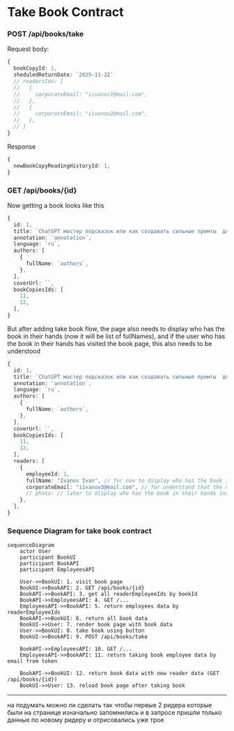 # Take Book Contract

### POST /api/books/take

Request body:

```ts
{
  bookCopyId: 1,
  sheduledReturnDate: `2025-11-22`
  // readersIds: [
  //   {
  //     corporateEmail: "iivanov1@mail.com",
  //   },
  //   {
  //     corporateEmail: "iivanov2@mail.com",
  //   },
  // ]
}
```

Response

```ts
{
  newBookCopyReadingHistoryId: 1,
}
```

### GET /api/books/{id}

Now getting a book looks like this

```ts
{
  id: 1,
  title: `ChatGPT мастер подсказок или как создавать сильные промты  для нейросети`,
  annotation: `annotation`,
  language: `ru`,
  authors: [
    {
      fullName: `authors`, 
    },
  ],
  coverUrl: ``,
  bookCopiesIds: [ 
    11, 
    12,
  ],
}
```

But after adding take book flow, the page also needs to display who has the book in their hands (now it will be list of fullNames), and if the user who has the book in their hands has visited the book page, this also needs to be understood

```ts
{
  id: 1,
  title: `ChatGPT мастер подсказок или как создавать сильные промты  для нейросети`,
  annotation: `annotation`,
  language: `ru`,
  authors: [
    {
      fullName: `authors`, 
    },
  ],
  coverUrl: ``,
  bookCopiesIds: [ 
    11, 
    12, 
  ],
  readers: [
    {
      employeeId: 1,
      fullName: "Ivanov Ivan", // for now to display who has the book in their hands
      corporateEmail: "iivanov3@mail.com", // for understand that the user who has the book in their hands has visited the book page
      // photo: // later to display who has the book in their hands instead of fullName
    },
  ],
}
```

### Sequence Diagram for take book contract

```mermaid
sequenceDiagram
    actor User
    participant BookUI
    participant BookAPI
    participant EmployeesAPI

    User->>BookUI: 1. visit book page
    BookUI->>BookAPI: 2. GET /api/books/{id}
    BookAPI->>BookAPI: 3. get all readerEmployeeIds by bookId
    BookAPI->>EmployeesAPI: 4. GET /...
    EmployeesAPI->>BookAPI: 5. return employees data by readerEmployeeIds
    BookAPI->>BookUI: 6. return all book data
    BookUI->>User: 7. render book page with book data
    User->>BookUI: 8. take book using button
    BookUI->>BookAPI: 9. POST /api/books/take

    BookAPI->>EmployeesAPI: 10. GET /...
    EmployeesAPI->>BookAPI: 11. return taking book employee data by email from token
    
    BookAPI->>BookUI: 12. return book data with new reader data (GET /api/books/{id})
    BookUI->>User: 13. reload book page after taking book
```

----
на подумать можно ли сделать так чтобы первые 2 ридера которые были на странице изначально запомнились и в запросе пришли только данные по новому ридеру и отрисовались уже трое